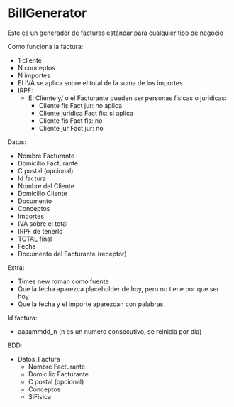 # BillGenerator
Este es un generador de facturas estándar para cualquier tipo de negocio


Como funciona la factura:
  + 1 cliente
  + N conceptos
  + N importes
  + El IVA se aplica sobre el total de la suma de los importes
  + IRPF:
      + El Cliente y/ o el Facturante pueden ser personas fisicas o juridicas:       
          +   Cliente fis Fact jur:  no aplica
          +   Cliente juridica Fact fis: si aplica
          +   Cliente fis Fact fis: no
          +   Cliente jur Fact jur: no


Datos:
 + Nombre Facturante
 + Domicilio Facturante
 + C postal (opcional)
 + Id factura 
 + Nombre del Cliente
 + Domicilio Cliente
 + Documento
 + Conceptos
 + Importes
 + IVA sobre el total
 + IRPF de tenerlo
 + TOTAL final
 + Fecha
 + Documento del Facturante (receptor)
 
Extra:
 + Times new roman como fuente
 + Que la fecha aparezca placeholder de hoy, pero no tiene por que ser hoy
 + Que la fecha y el importe aparezcan con palabras

Id factura:
+ aaaammdd_n (n es un numero consecutivo, se reinicia por dia)

BDD:
  +  Datos_Factura
      +  Nombre Facturante
      +  Domicilio Facturante
      +  C postal (opcional)
      +  Conceptos
      +  SiFisica



     
